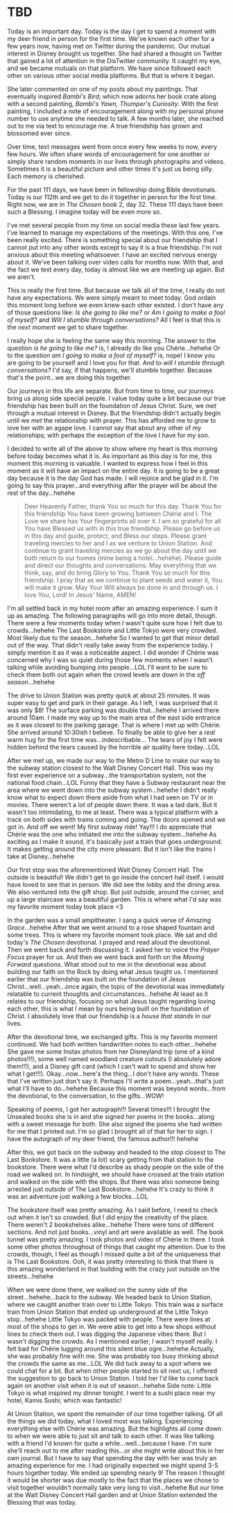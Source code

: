 # TBD

Today is an important day. Today is the day I get to spend a moment with my deer friend in person for the first time. We've known each other for a few years now, having met on Twitter during the pandemic. Our mutual interest in Disney brought us together. She had shared a thought on Twitter that gained a lot of attention in the DisTwitter community. It caught my eye, and we became mutuals on that platform. We have since followed each other on various other social media platforms. But that is where it began.

She later commented on one of my posts about my paintings. That eventually inspired *Bambi's Bird*; which now adorns her book crate along with a second painting, *Bambi's Yawn, Thumper's Curiosity*. With the first painting, I included a note of encouragement along with my personal phone number to use anytime she needed to talk. A few months later, she reached out to me via text to encourage me. A true friendship has grown and blossomed ever since.

Over time, text messages went from once every few weeks to now, every few hours. We often share words of encouragement for one another or simply share random moments in our lives through photographs and videos. Sometimes it is a beautiful picture and other times it's just us being silly. Each memory is cherished.

For the past 111 days, we have been in fellowship doing Bible devotionals. Today is our 112th and we get to do it together in person for the first time. Right now, we are in *The Chosen* book 2, day 32. These 111 days have been such a Blessing. I imagine today will be even more so.

I've met several people from my time on social media these last few years. I've learned to manage my expectations of the meetings. With this one, I've been really excited. There is something special about our friendship that I cannot put into any other words except to say it is a true friendship. I'm not anxious about this meeting whatsoever. I have an excited nervous energy about it. We've been talking over video calls for months now. With that, and the fact we text every day, today is almost like we are meeting up again. But we aren't.

This is really the first time. But because we talk all of the time, I really do not have any expectations. We were simply meant to meet today. God ordain this moment long before we even knew each other existed. I don't have any of those questions like: *Is she going to like me?* or *Am I going to make a fool of myself?* and *Will I stumble through conversations?* All I feel is that this is the *next moment* we get to share together.

I really hope she is feeling the same way this morning. The answer to the question *is he going to like me?* is, I already do like you Chérie...hehehe Or to the question *am I going to make a fool of myself?* is, nope! I know you are going to be yourself and I love you for that. And to *will I stumble through conversations?* I'd say, if that happens, we'll stumble together. Because that's the point...we are doing this together.

Our journeys in this life are separate. But from time to time, our journeys bring us along side special people. I value today quite a bit because our true friendship has been built on the foundation of Jesus Christ. Sure, we *met* through a mutual interest in Disney. But the friendship didn't actually begin until we *met* the relationship with prayer. This has afforded me to grow to love her with an agape love. I cannot say that about any other of my relationships; with perhaps the exception of the love I have for my son.

I decided to write all of the above to show where my heart is this morning before today becomes what it is. As important as this day is for me, this moment this morning is valuable. I wanted to express how I feel in this moment as it will have an impact on the entire day. It is going to be a great day because it is the day God has made. I will rejoice and be glad in it. I'm going to say this prayer...and everything after the prayer will be about the rest of the day...hehehe

> Deer Heavenly Father, thank You so much for this day. Thank You for this friendship You have been growing between Chérie and I. The Love we share has Your fingerprints all over it. I am so grateful for all You have Blessed us with in this true friendship. Please go before us in this day and guide, protect, and Bless our steps. Please grant traveling mercies to her and I as we venture to Union Station. And continue to grant traveling mercies as we go about the day until we both return to our homes (mine being a hotel...hehehe). Please guide and direct our thoughts and conversations. May everything that we think, say, and do bring Glory to You. Thank You so much for this friendship. I pray that as we continue to plant seeds and water it, You will make it grow. May Your Will always be done in and through us. I love You, Lord! In Jesus' Name, AMEN!

I'm all settled back in my hotel room after an amazing experience. I sum it up as amazing. The following paragraphs will go into more detail, though. There were a few moments today when I wasn't quite sure how I felt due to crowds...hehehe The Last Bookstore and Little Tokyo were very crowded. Most likely due to the season...hehehe So I wanted to get that minor detail out of the way. That didn't really take away from the experience today. I simply mention it as it was a noticeable aspect. I did wonder if Chérie was concerned why I was so quiet during those few moments when I wasn't talking while avoiding bumping into people...LOL I'll want to be sure to check them both out again when the crowd levels are down in the *off season*...hehehe

The drive to Union Station was pretty quick at about 25 minutes. It was super easy to get and park in their garage. As I left, I was surprised that it was only $8! The surface parking was double that...hehehe I arrived there around 10am. I made my way up to the main area of the east side entrance as it was closest to the parking garage. That is where I met up with Chérie. She arrived around 10:30ish I believe. To finally be able to give her a *real* warm hug for the first time was...indescribable... The tears of joy I felt were hidden behind the tears caused by the horrible air quality here today...LOL

After we met up, we made our way to the Metro D Line to make our way to the subway station closest to the Walt Disney Concert Hall. This was my first ever experience on a subway...the transportation system, not the national food chain...LOL Funny that they have a Subway restaurant near the area where we went down into the subway system...hehehe I didn't really know what to expect down there aside from what I had seen on TV or in movies. There weren't a lot of people down there. It was a tad dark. But it wasn't too intimidating, to me at least. There was a typical platform with a track on both sides with trains coming and going. The doors opened and we got in. And off we went! My first subway ride! Yay!!! I do appreciate that Chérie was the one who initiated me into the subway system...hehehe As exciting as I make it sound, it's basically just a train that goes underground. It makes getting around the city more pleasant. But it isn't like the trains I take at Disney...hehehe

Our first stop was the aforementioned Walt Disney Concert Hall. The outside is beautiful! We didn't get to go inside the concert hall itself. I would have loved to see that in person. We did see the lobby and the dining area. We also ventured into the gift shop. But just outside, around the corner, and up a large staircase was a beautiful garden. This is where what I'd say was my favorite moment today took place <3

In the garden was a small ampitheater. I sang a quick verse of *Amazing Grace*...hehehe After that we went around to a rose shaped fountain and some trees. This is where my favorite moment took place. We sat and did today's *The Chosen* devotional. I prayed and read aloud the devotional. Then we went back and forth discussing it. I asked her to voice the *Prayer Focus* prayer for us. And then we went back and forth on the *Moving Forward* questions. What stood out to me in the devotional was about building our faith on the Rock by doing what Jesus taught us. I mentioned earlier that our friendship was built on the foundation of Jesus Christ...well...yeah...once again, the topic of the devotional was immediately relatable to current thoughts and circumstances...hehehe At least as it relates to our friendship, focusing on what Jesus taught regarding loving each other, this is what I mean by ours being built on the foundation of Christ. I absolutely love that our friendship is a *house that stands* in our lives.

After the devotional time, we exchanged gifts. This is my favorite moment continued. We had both written handwritten notes to each other...hehehe She gave me some Instax photos from her Disneyland trip (one of a kind photos!!!), some well named woodland creature cutouts (I absolutely adore them!!!), and a Disney gift card (which I can't wait to spend and show her what I get!!!). Okay...now...here's the thing...I don't have any words. These that I've written just don't say it. Perhaps I'll write a poem...yeah...that's just what I'll have to do...hehehe Because this moment was beyond words...from the devotional, to the conversation, to the gifts...WOW!

Speaking of poems, I got her autograph!!! Several times!!! I brought the Unsealed books she is in and she signed her poems in the books...along with a sweet message for both. She also signed the poems she had written for me that I printed out. I'm so glad I brought all of that for her to sign. I have the autograph of my deer friend, the famous author!!! hehehe

After this, we got back on the subway and headed to the stop closest to The Last Bookstore. It was a little (a lot) scary getting from that station to the bookstore. There were what I'd describe as shady people on the side of the road we walked on. In hindsight, we should have crossed at the train station and walked on the side with the shops. But there was also someone being arrested just outside of The Last Bookstore...hehehe It's crazy to think it was an adventure just walking a few blocks...LOL

The bookstore itself was pretty amazing. As I said before, I need to check out when it isn't so crowded. But I did enjoy the creativity of the place. There weren't 2 bookshelves alike...hehehe There were tons of different sections. And not just books...vinyl and art were available as well. The book tunnel was pretty amazing. I took photos and video of Chérie in there. I took some other photos throughout of things that caught my attention. Due to the crowds, though, I feel as though I missed quite a bit of the uniqueness that is The Last Bookstore. Ooh, it was pretty interesting to think that there is this amazing wonderland in that building with the crazy just outside on the streets...hehehe

When we were done there, we walked on the sunny side of the street...hehehe...back to the subway. We headed back to Union Station, where we caught another train over to Little Tokyo. This train was a surface train from Union Station that ended up underground at the Little Tokyo stop...hehehe Little Tokyo was packed with people. There were lines at most of the shops to get in. We were able to get into a few shops without lines to check them out. I was digging the Japanese vibes there. But I wasn't digging the crowds. As I mentioned earlier, I wasn't myself really. I felt bad for Chérie lugging around this silent blue ogre...hehehe Actually, she was probably fine with me. She was probably too busy thinking about the crowds the same as me...LOL We did tuck away to a spot where we could chat for a bit. But when other people started to sit next us, I offered the suggestion to go back to Union Station. I told her I'd like to come back again on another visit when it is out of season...hehehe Side note: Little Tokyo is what inspired my dinner tonight. I went to a sushi place near my hotel, Kamis Sushi; which was fantastic!

At Union Station, we spent the remainder of our time together talking. Of all the things we did today, what I loved most was talking. Experiencing everything else with Chérie was amazing. But the highlights all come down to when we were able to just sit and talk to each other. It was like talking with a friend I'd known for quite a while...well...because I have. I'm sure she'll reach out to me after reading this...or she might write about this in her own journal. But I have to say that spending the day with her was truly an amazing experience for me. I had originally expected we might spend 3-5 hours together today. We ended up spending nearly 9! The reason I thought it would be shorter was due mostly to the fact that the places we chose to visit together wouldn't normally take very long to visit...hehehe But our time at the Walt Disney Concert Hall garden and at Union Station extended the Blessing that was today.